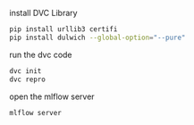 install DVC Library

```bash
pip install urllib3 certifi
pip install dulwich --global-option="--pure"
```

run the dvc code

```bash
dvc init
dvc repro
```

open the mlflow server

```bash
mlflow server
```
